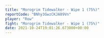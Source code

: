 ```yaml
---
title: "Morogrim Tidewalker - Wipe 1 (75%)"
reportCode: "BNhy3GwzCKJA89Vn"
player: "Row"
fight: "Morogrim Tidewalker - Wipe 1 (75%)"
date: 2021-10-24T19:01:26.673000+00:00
---
```

